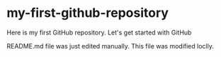 # my-first-github-repository
Here is my first GitHub repository. Let's get started with GitHub

README.md file was just edited manually. This file was modified loclly.
